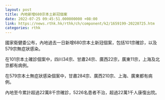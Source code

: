 ```yaml
---
layout: post
title: 內地新增680宗本土新冠個案
date: 2022-07-25 09:45:51.000000000 +08:00
link: https://news.rthk.hk/rthk/ch/component/k2/1659199-20220725.htm
categories: rthk
---
```


國家衛健委公布，內地過去一日新增680宗本土新冠個案，包括101宗確診，以及579宗無症狀感染。

在101宗本土確診個案中，四川34宗、甘肅24宗、廣西22宗，廣東11宗，上海及北京都有病例。

在579宗本土無症狀感染個案中，甘肅284宗、廣西210宗、上海、廣東都有病例。

內地至今累計超過22萬8千宗確診，5226名患者不治，超過22萬1千人康復出院。
